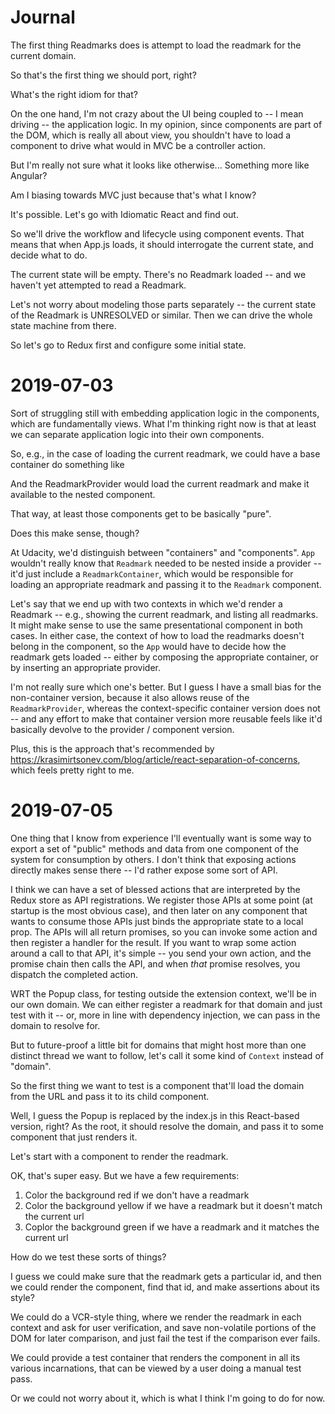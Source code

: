 # Journal

The first thing Readmarks does is attempt to load the readmark for the current domain.

So that's the first thing we should port, right?

What's the right idiom for that?

On the one hand, I'm not crazy about the UI being coupled to -- I mean driving -- the application logic. In my opinion,
since components are part of the DOM, which is really all about view, you shouldn't have to load a component to drive
what would in MVC be a controller action.

But I'm really not sure what it looks like otherwise... Something more like Angular?

Am I biasing towards MVC just because that's what I know?

It's possible. Let's go with Idiomatic React and find out.

So we'll drive the workflow and lifecycle using component events. That means that when App.js loads, it should
interrogate the current state, and decide what to do.

The current state will be empty. There's no Readmark loaded -- and we haven't yet attempted to read a Readmark.

Let's not worry about modeling those parts separately -- the current state of the Readmark is UNRESOLVED or similar.
Then we can drive the whole state machine from there.

So let's go to Redux first and configure some initial state.

# 2019-07-03

Sort of struggling still with embedding application logic in the components, which are fundamentally views.
What I'm thinking right now is that at least we can separate application logic into their own components.

So, e.g., in the case of loading the current readmark, we could have a base container do something like
<App>
    <ReadmarkProvider>
        <Readmark>
    </ReadmarkProvider>
</App>

And the ReadmarkProvider would load the current readmark and make it available to the nested component.

That way, at least those components get to be basically "pure".

Does this make sense, though?

At Udacity, we'd distinguish between "containers" and "components". `App` wouldn't really know that `Readmark` needed to
be nested inside a provider -- it'd just include a `ReadmarkContainer`, which would be responsible for loading an
appropriate readmark and passing it to the `Readmark` component.

Let's say that we end up with two contexts in which we'd render a Readmark -- e.g., showing the current readmark, and 
listing all readmarks. It might make sense to use the same presentational component in both cases. In either case, the
context of how to load the readmarks doesn't belong in the component, so the `App` would have to decide how the readmark
gets loaded -- either by composing the appropriate container, or by inserting an appropriate provider.

I'm not really sure which one's better. But I guess I have a small bias for the non-container version, because it also
allows reuse of the `ReadmarkProvider`, whereas the context-specific container version does not -- and any effort
to make that container version more reusable feels like it'd basically devolve to the provider / component version.

Plus, this is the approach that's recommended by <https://krasimirtsonev.com/blog/article/react-separation-of-concerns>,
which feels pretty right to me.

# 2019-07-05

One thing that I know from experience I'll eventually want is some way to export a set of "public" methods and data from
one component of the system for consumption by others. I don't think that exposing actions directly makes sense there --
I'd rather expose some sort of API.

I think we can have a set of blessed actions that are interpreted by the Redux store as API registrations. We register
those APIs at some point (at startup is the most obvious case), and then later on any component that wants to consume
those APIs just binds the appropriate state to a local prop. The APIs will all return promises, so you can invoke some
action and then register a handler for the result. If you want to wrap some action around a call to that API, it's
simple -- you send your own action, and the promise chain then calls the API, and when *that* promise resolves, you
dispatch the completed action.

WRT the Popup class, for testing outside the extension context, we'll be in our own domain. We can either register a 
readmark for that domain and just test with it -- or, more in line with dependency injection, we can pass in the domain
to resolve for.

But to future-proof a little bit for domains that might host more than one distinct thread we want to follow, let's
call it some kind of `Context` instead of "domain".

So the first thing we want to test is a component that'll load the domain from the URL and pass it to its child component.

Well, I guess the Popup is replaced by the index.js in this React-based version, right? As the root, it should resolve
the domain, and pass it to some component that just renders it.

Let's start with a component to render the readmark.

OK, that's super easy. But we have a few requirements:
1. Color the background red if we don't have a readmark
2. Color the background yellow if we have a readmark but it doesn't match the current url
3. Coplor the background green if we have a readmark and it matches the current url

How do we test these sorts of things?

I guess we could make sure that the readmark gets a particular id, and then we could render the component, find that id,
and make assertions about its style?

We could do a VCR-style thing, where we render the readmark in each context and ask for user verification, and save
non-volatile portions of the DOM for later comparison, and just fail the test if the comparison ever fails.

We could provide a test container that renders the component in all its various incarnations, that can be viewed by a 
user doing a manual test pass.

Or we could not worry about it, which is what I think I'm going to do for now.

